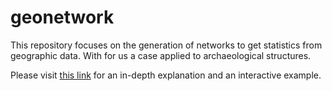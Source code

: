# geonetwork
This repository focuses on the generation of networks to get statistics from geographic data. With for us a case applied to archaeological structures.  

Please visit [this link](https://tikitong.github.io/geonetwork/) for an in-depth explanation and an interactive example.